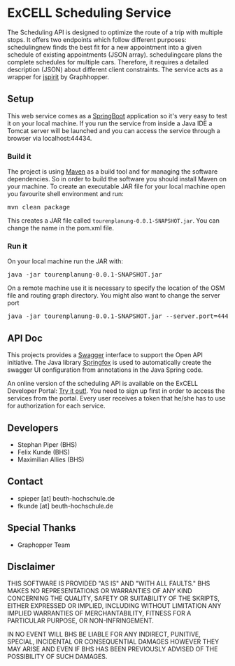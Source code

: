 # ExCELL Scheduling Service

The Scheduling API is designed to optimize the route of a trip with multiple stops. It offers two endpoints which follow different purposes:
schedulingnew finds the best fit for a new appointment into a given schedule of existing appointments (JSON array).
schedulingcare plans the complete schedules for multiple cars. Therefore, it requires a detailed description (JSON) about different client constraints. The service acts as a wrapper for [jspirit](https://github.com/graphhopper/jsprit) by Graphhopper.


## Setup

This web service comes as a [SpringBoot](https://projects.spring.io/spring-boot/) application so it's very easy to test it on your local machine. If you run the service from inside a Java IDE a Tomcat server will be launched and you can access the service through a browser via localhost:44434.

### Build it

The project is using [Maven](https://maven.apache.org/) as a build tool and for managing the software dependencies. So in order to build the software you should install Maven on your machine. To create an executable JAR file for your local machine open you favourite shell environment and run:

<pre>mvn clean package</pre>

This creates a JAR file called `tourenplanung-0.0.1-SNAPSHOT.jar`. You can change the name in the pom.xml file.

### Run it

On your local machine run the JAR with:

<pre>java -jar tourenplanung-0.0.1-SNAPSHOT.jar</pre>

On a remote machine use it is necessary to specify the location of the OSM file and routing graph directory. You might also want to change the server port

<pre>java -jar tourenplanung-0.0.1-SNAPSHOT.jar --server.port=44444</pre>


## API Doc

This projects provides a [Swagger](https://swagger.io/) interface to support the Open API initiative. The Java library [Springfox](http://springfox.github.io/springfox/) is used to automatically create the swagger UI configuration from annotations in the Java Spring code.

An online version of the scheduling API is available on the ExCELL Developer Portal: [Try it out!](https://www.excell-mobility.de/developer/docs.php?service=scheduling_service). You need to sign up first in order to access the services from the portal. Every user receives a token that he/she has to use for authorization for each service.


## Developers

* Stephan Piper (BHS)
* Felix Kunde (BHS)
* Maximilian Allies (BHS)


## Contact

* spieper [at] beuth-hochschule.de
* fkunde [at] beuth-hochschule.de


## Special Thanks

* Graphopper Team


## Disclaimer

THIS SOFTWARE IS PROVIDED "AS IS" AND "WITH ALL FAULTS." 
BHS MAKES NO REPRESENTATIONS OR WARRANTIES OF ANY KIND CONCERNING THE 
QUALITY, SAFETY OR SUITABILITY OF THE SKRIPTS, EITHER EXPRESSED OR 
IMPLIED, INCLUDING WITHOUT LIMITATION ANY IMPLIED WARRANTIES OF 
MERCHANTABILITY, FITNESS FOR A PARTICULAR PURPOSE, OR NON-INFRINGEMENT.

IN NO EVENT WILL BHS BE LIABLE FOR ANY INDIRECT, PUNITIVE, SPECIAL, 
INCIDENTAL OR CONSEQUENTIAL DAMAGES HOWEVER THEY MAY ARISE AND EVEN IF 
BHS HAS BEEN PREVIOUSLY ADVISED OF THE POSSIBILITY OF SUCH DAMAGES.
